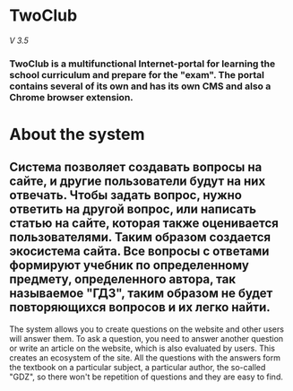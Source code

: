 # TwoClub
*V 3.5*

### TwoClub is a multifunctional Internet-portal for learning the school curriculum and prepare for the "exam". The portal contains several of its own and has its own CMS and also a Chrome browser extension.

# About the system

Система позволяет создавать вопросы на сайте, и другие пользователи будут на них отвечать. Чтобы задать вопрос, нужно ответить на другой вопрос, или написать статью на сайте, которая также оценивается пользователями. Таким образом создается экосистема сайта. Все вопросы с ответами формируют учебник по определенному предмету, определенного автора, так называемое "ГДЗ", таким образом не будет повторяющихся вопросов и их легко найти.
------------------------------------------------------------------------------------------------------------------------------------------
The system allows you to create questions on the website and other users will answer them. To ask a question, you need to answer another question or write an article on the website, which is also evaluated by users. This creates an ecosystem of the site. All the questions with the answers form the textbook on a particular subject, a particular author, the so-called "GDZ", so there won't be repetition of questions and they are easy to find.

